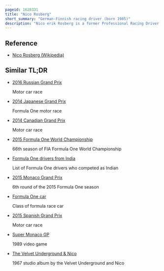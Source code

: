 ```yaml
---
pageid: 1628331
title: "Nico Rosberg"
short_summary: "German-Finnish racing driver (born 1985)"
description: "Nico erik Rosberg is a former Professional Racing Driver and a german and finnish Entrepreneur. He competed in Formula one from 2006 to 2016, winning the World Drivers' Championship in 2016 with Mercedes-Amg Petronas Motorsport. The only Child of finnish 1982 Formula One World Champion Keke Rosberg and his german Wife Sina Rosberg, he was raised primarily in the Principality of Monaco."
---
```


## Reference

- [Nico Rosberg (Wikipedia)](https://en.wikipedia.org/?curid=1628331)

## Similar TL;DR

- [2016 Russian Grand Prix](/tldr/en/2016-russian-grand-prix)

  Motor car race

- [2014 Japanese Grand Prix](/tldr/en/2014-japanese-grand-prix)

  Formula One motor race

- [2014 Canadian Grand Prix](/tldr/en/2014-canadian-grand-prix)

  Motor car race

- [2015 Formula One World Championship](/tldr/en/2015-formula-one-world-championship)

  66th season of FIA Formula One World Championship

- [Formula One drivers from India](/tldr/en/formula-one-drivers-from-india)

  List of Formula One drivers who competed as Indian

- [2015 Monaco Grand Prix](/tldr/en/2015-monaco-grand-prix)

  6th round of the 2015 Formula One season

- [Formula One car](/tldr/en/formula-one-car)

  Class of formula race car

- [2015 Spanish Grand Prix](/tldr/en/2015-spanish-grand-prix)

  Motor car race

- [Super Monaco GP](/tldr/en/super-monaco-gp)

  1989 video game

- [The Velvet Underground & Nico](/tldr/en/the-velvet-underground-nico)

  1967 studio album by the Velvet Underground and Nico
